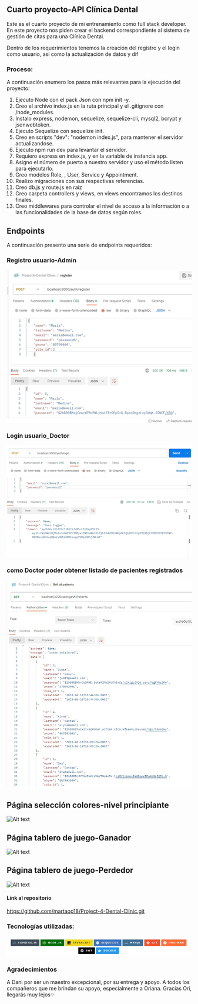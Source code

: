 ##       Cuarto proyecto-API Clínica Dental

Este es el cuarto proyecto de mi entrenamiento como full stack developer. En este proyecto nos piden crear el  backend correspondiente al sistema de gestión de citas para una Clínica Dental. 

Dentro de los requerimientos tenemos la creación del registro y el login como usuario, así como la actualización de datos y dif 

### Proceso:
A continuación enumero los pasos más relevantes para la ejecución del proyecto:
1. Ejecuto Node con el pack Json con npm init -y.
2. Creo el archivo index.js en la ruta principal y el .gitignore con /node_modules.
3. Instalo express, nodemon, sequelize, sequelize-cli, mysql2, bcrypt y jsonwebtoken.
4.  Ejecuto Sequelize con sequelize init.
5.  Creo en scripts "dev": "nodemon index.js", para mantener el servidor actualizandose.
6.  Ejecuto npm run dev para levantar el servidor.
7.  Requiero express en index.js, y en la variable de instancia app. 
8. Asigno el número de  puerto a nuestro servidor y uso el método listen para ejecutarlo.
9. Creo modelos Role, , User, Service y Appointment.
10. Realizo migraciones con sus respectivas referencias.
11. Creo db.js y route.js en raíz
12. Creo carpeta controllers y views, en views encontramos los destinos finales.
13. Creo middlewares para controlar el nivel de acceso a la información o a las funcionalidades de la base de datos según roles.
   
## Endpoints

A continuación presento una serie de endpoints requeridos:

### Registro usuario-Admin
![Alt text](img/Admin%20register.jpg)

### Login usuario_Doctor 
![Alt text](img/Doctor%20Login.jpg)

### como Doctor poder obtener listado de pacientes registrados
![Alt text](img/Get%20all%20patients%20as%20a%20Doctor.jpg)

## Página selección colores-nivel principiante
![Alt text](img/masterColors.jpg)


## Página tablero de juego-Ganador
![Alt text](img/masterGameW.jpg)

## Página tablero de juego-Perdedor
![Alt text](img/masterGameL.jpg)





#### Link al repositorio
https://github.com/martaop18/Project-4-Dental-Clinic.git



### Tecnologías utilizadas: 

![Alt text](img/tecnologías.jpg)

### Agradecimientos

A Dani por ser un maestro excepcional, por su entrega y apoyo.
A todos los compañeros que me brindan su apoyo, especialmente a Oriana. Gracias Ori, llegarás muy lejos✨